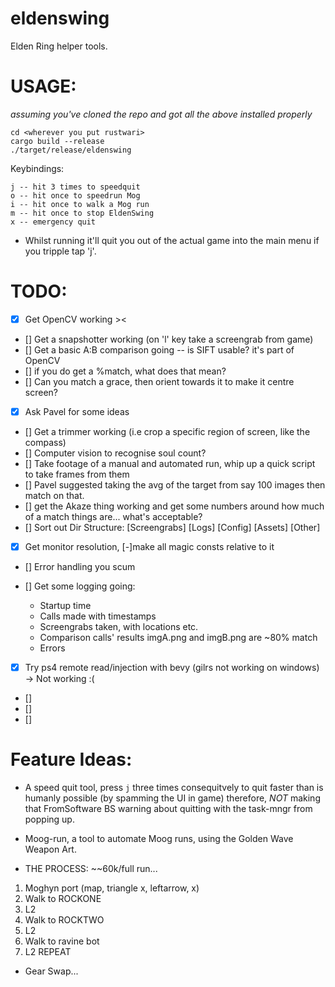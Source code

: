 # eldenswing

Elden Ring helper tools.

# USAGE:

_assuming you've cloned the repo and got all the above installed properly_

```
cd <wherever you put rustwari>
cargo build --release
./target/release/eldenswing

```

Keybindings:

```
j -- hit 3 times to speedquit
o -- hit once to speedrun Mog
i -- hit once to walk a Mog run
m -- hit once to stop EldenSwing
x -- emergency quit
```

- Whilst running it'll quit you out of the actual game into the main menu if you tripple tap 'j'.

# TODO:

- [x] Get OpenCV working ><
- [] Get a snapshotter working (on 'l' key take a screengrab from game)
- [] Get a basic A:B comparison going -- is SIFT usable? it's part of OpenCV
- [] if you do get a %match, what does that mean?
- [] Can you match a grace, then orient towards it to make it centre screen?
- [x] Ask Pavel for some ideas
- [] Get a trimmer working (i.e crop a specific region of screen, like the compass)
- [] Computer vision to recognise soul count?
- [] Take footage of a manual and automated run, whip up a quick script to take frames from them
- [] Pavel suggested taking the avg of the target from say 100 images then match on that.
- [] get the Akaze thing working and get some numbers around how much of a match things are... what's acceptable?
- [] Sort out Dir Structure: [Screengrabs] [Logs] [Config] [Assets] [Other]
- [x] Get monitor resolution, [-]make all magic consts relative to it
- [] Error handling you scum
- [] Get some logging going:

  - Startup time
  - Calls made with timestamps
  - Screengrabs taken, with locations etc.
  - Comparison calls' results imgA.png and imgB.png are ~80% match
  - Errors

- [x] Try ps4 remote read/injection with bevy (gilrs not working on windows) -> Not working :(
- []
- []
- []

# Feature Ideas:

- A speed quit tool, press `j` three times consequitvely to quit faster than is humanly possible (by spamming the UI in game) therefore, _NOT_ making that FromSoftware BS warning about quitting with the task-mngr from popping up.

- Moog-run, a tool to automate Moog runs, using the Golden Wave Weapon Art.

* THE PROCESS: ~~60k/full run...

1. Moghyn port (map, triangle x, leftarrow, x)
2. Walk to ROCKONE
3. L2
4. Walk to ROCKTWO
5. L2
6. Walk to ravine bot
7. L2
   REPEAT

- Gear Swap...

